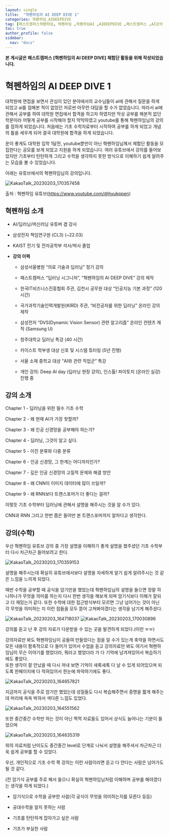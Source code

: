 ```yaml
---
layout: single
title:  "혁펜하임의 AI DEEP DIVE 1"
categories: 혁펜하임_AIDEEPDIVE
tag: [패스트캠퍼스혁펜하임, 혁펜하임 ,혁펜하임AI ,AIDEEPDIVE ,패스트캠퍼스 ,AI강의 ,혁펜하임강의 ,혁펜하임강의후기]
toc: true
author_profile: false
sidebar:
  nav: "docs"
---
```


<head>
  <style>
    table.dataframe {
      white-space: normal;
      width: 100%;
      height: 240px;
      display: block;
      overflow: auto;
      font-family: Arial, sans-serif;
      font-size: 0.9rem;
      line-height: 20px;
      text-align: center;
      border: 0px !important;
    }

    table.dataframe th {
      text-align: center;
      font-weight: bold;
      padding: 8px;
    }

    table.dataframe td {
      text-align: center;
      padding: 8px;
    }

    table.dataframe tr:hover {
      background: #b8d1f3; 
    }

    .output_prompt {
      overflow: auto;
      font-size: 0.9rem;
      line-height: 1.45;
      border-radius: 0.3rem;
      -webkit-overflow-scrolling: touch;
      padding: 0.8rem;
      margin-top: 0;
      margin-bottom: 15px;
      font: 1rem Consolas, "Liberation Mono", Menlo, Courier, monospace;
      color: $code-text-color;
      border: solid 1px $border-color;
      border-radius: 0.3rem;
      word-break: normal;
      white-space: pre;
    }

  .dataframe tbody tr th:only-of-type {
      vertical-align: middle;
  }

  .dataframe tbody tr th {
      vertical-align: top;
  }

  .dataframe thead th {
      text-align: center !important;
      padding: 8px;
  }

  .page__content p {
      margin: 0 0 0px !important;
  }

  .page__content p > strong {
    font-size: 0.8rem !important;
  }

  </style>
</head>


**본 게시글은 패스트캠퍼스 [혁펜하임의 AI DEEP DIVE] 체험단 활동을 위해 작성되었습니다.**



# 혁펜하임의 AI DEEP DIVE 1

 대학원에 면접을 보면서 관심이 있던 분야에서의 교수님들이 ai에 관해서 질문을 하게 되었고 ai를 접해본 적이 없었던 저로썬 아무런 대답을 할 수가 없었습니다. 따라서 ai에 관해서 공부를 하여 대학원 면접에서 합격을 하고자 하였지만 막상 공부를 해본적 없던 학문이라 어떻게 공부를 시작해야 할지 막막하였고 youtube를 통해 혁펜하임님의 강의를 접하게 되었습니다. 처음에는 기초 수학자료부터 시작하여 공부를 하게 되었고 개념의 틀을 세우게 되어 결국 대학원에 합격을 하게 되었습니다.  

 운이 좋게도 대학원 입학 1달전, youtube뿐만이 아닌 혁펜하임님께서 체험단 활동을 모집한다는 공모를 보게 되었고 지원을 하게 되었습니다.  여러 유튜브에서 강의를 들어보았지만 기초부터 탄탄하게 그리고 수학을 생각하지 못한 방식으로 이해하기 쉽게 알려주는 모습을 볼 수 있었습니다.  

 

 

 아래는 유튜브에서의 혁펜하임님의 강의입니다.

![KakaoTalk_20230203_170357458](https://user-images.githubusercontent.com/105587839/216545820-b70adea8-1777-4d9b-b767-e084772a7953.png)


 출처 : 혁펜하임 유튜브(https://www.youtube.com/@hyukppen)


## 혁펜하임 소개

- AI/딥러닝/머신러닝 유튜버 겸 강사  

- 삼성전자 책임연구원 (CL3) (~22.03)  

- KAIST 전기 및 전자공학부 석사/박사 졸업  

  

  

  

- **강의 이력**

    - 삼성서울병원 “의료 기술과 딥러닝” 정기 강의

    - 패스트캠퍼스 “딥러닝 시그니처”, “혁펜하임의 AI DEEP DIVE” 강의 제작

    - 한국IT비즈니스진흥협회 주관, 김천시 공무원 대상 “인공지능 기본 과정” (120 시간)

    - 국가과학기술인력개발원(KIRD) 주관, “비전공자를 위한 딥러닝” 온라인 강의 제작

    - 삼성전자 “DVS(Dynamic Vision Sensor) 관련 알고리즘” 온라인 컨텐츠 제작 (Samsung U)

    - 청주대학교 딥러닝 특강 (40 시간)

    - 카이스트 학부생 대상 신호 및 시스템 튜터링 (5년 진행)

    - 서울 소재 중학교 대상 “AI와 관련 직업군” 특강

    - 개인 강의: Deep AI day (딥러닝 현장 강의), 인스톨! 파이토치 (온라인 실강) 진행 중


## 강의 소개 ##



Chapter 1 - 딥러닝을 위한 필수 기초 수학



Chapter 2 - 왜 현재 AI가 가장 핫할까?



Chapter 3 - 왜 인공 신경망을 공부해야 하는가?



Chapter 4 - 딥러닝, 그것이 알고 싶다.



Chapter 5 - 이진 분류와 다중 분류



Chapter 6 - 인공 신경망, 그 한계는 어디까지인가?



Chapter 7 - 깊은 인공 신경망의 고질적 문제와 해결 방안



Chapter 8 - 왜 CNN이 이미지 데이터에 많이 쓰일까?



Chapter 9 - 왜 RNN보다 트랜스포머가 더 좋다는 걸까?  



이렇듯 기초 수학부터 딥러닝에 관해서 설명을 해주시는 것을 알 수가 있다.  

CNN과 RNN 그리고 한번 쯤은 들어만 본 트랜스포머까지 알차다고 생각한다.  

## 강의(수학)

우선 혁펜하임 유튜브 강의 중 가장 설명을 이해하기 좋게 설명을 했주셨던 기초 수학부터 다시 차근차근 들어보려고 한다.


![KakaoTalk_20230203_170359153](https://user-images.githubusercontent.com/105587839/216545760-a6b90103-08a0-471b-a096-1e869cbb7a81.png)



설명을 해주시는데 확실히 유튜브에서보다 설명을 자세하게 알기 쉽게 알려주시는 것 같은 느낌을 느끼게 되었다.  

매번 수학을 공부할 때 공식을 암기만을 했었는데 혁펜하임님의 설명을 들으면 정말 하나하나가 무엇을 의미를 하는지 다시 한번 생각을 해보게 되며 암기식보다 이해가 잘되고 더 재밌는거 같다.
또한 수학에 대한 접근방식부터 모르면 그냥 넘어가는 것이 아닌 각 무엇을 의미하는 지 이런 점들을 모두 뜯어 고쳐봐야겠다는 생각을 남기게 해주셨다.

![KakaoTalk_20230203_164718037](https://user-images.githubusercontent.com/105587839/216544842-1535a41f-4700-440a-857e-eb242ba8fda2.jpg)
![KakaoTalk_20230203_170030896](https://user-images.githubusercontent.com/105587839/216544856-199a494c-7680-4b4e-870a-8783975b5b28.jpg)



강의를 듣고 난 후 강의 자료가 다운받을 수 있는 곳을 발견하게 되었다.(이런 ㅠㅠ)

강의자료만 봐도 혁펜하임님이 공들여 만들었다는 점을 알 수가 있는게 축약을 하면서도 모든 내용이 함축적으로 다 들어가 있어서 수업을 듣고 강의자료만 봐도 여기서 혁펜하임님이 무슨 이야기를 했었더라, 뭐라고 했었더라 가 다 기억에 남겨져있어서 복습하기에도 좋았다.  
또한 생각이 잘 안났을 때 다시 꺼내 보면 기억이 새록새록 다 날 수 있게 되어있으며 되도록 한페이지에 다 적혀있어서 한눈에 파악하기에도 좋다.

  

![KakaoTalk_20230203_164657821](https://user-images.githubusercontent.com/105587839/216544777-144073ae-1f55-431f-b7ff-ccee9c883e42.jpg)


지금까지 공식을 주로 암기만 했었는데 성질들도 다시 복습해주면서 증명을 짧게 해주는 데 머리에 쏙쏙 박혀서 색다른 느낌도 있었다.  



![KakaoTalk_20230203_164551562](https://user-images.githubusercontent.com/105587839/216544763-c00f80f3-1d59-4adc-952d-9792ff964808.jpg)


또한 중간중간 수학만 하는 것이 아닌 찍먹 자료들도 있어서 상식도 늘어나는 기분이 들었으며  

![KakaoTalk_20230203_164635319](https://user-images.githubusercontent.com/105587839/216544761-d8b2d08d-4992-49b0-affb-28ec200e07fd.jpg)


위의 자료처럼 난이도도 중간중간 level로 단계로 나눠서 설명을 해주셔서 차근차근 더욱 쉽게 공부를 할 수 있었다.  
  
  
우선, 개인적으로 기초 수학 쪽 강의는 이런 사람이라면 듣고 다 안다는 사람은 넘어가도 될 것 같다.  

(전 암기식 공부를 주로 해서 들으니 확실히 혁펜하임님처럼 이해하며 공부를 해야겠다는 생각을 하게 되었다.)

- 암기식으로 수학을 공부한 사람(각 공식이 무엇을 의미하는지를 모른다 등등)

- 공대수학을 알지 못하는 사람

- 기초를 탄탄하게 잡아가고 싶은 사람

- 기초가 부실한 사람

